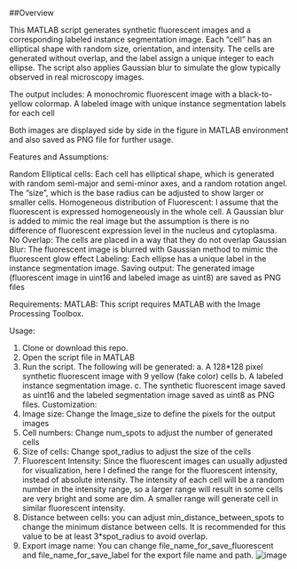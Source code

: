 ##Overview

This MATLAB script generates synthetic fluorescent images and a corresponding labeled instance segmentation image. Each “cell” has an elliptical shape with random size, orientation, and intensity. The cells are generated without overlap, and the label assign a unique integer to each ellipse. The script also applies Gaussian blur to simulate the glow typically observed in real microscopy images.

The output includes:
A monochromic fluorescent image with a black-to-yellow colormap.
A labeled image with unique instance segmentation labels for each cell

Both images are displayed side by side in the figure in MATLAB environment and also saved as PNG file for further usage.

Features and Assumptions:

Random Elliptical cells: Each cell has elliptical shape, which is generated with random semi-major and semi-minor axes, and a random rotation angel. The “size”, which is the base radius can be adjusted to show larger or smaller cells. 
Homogeneous distribution of Fluorescent: I assume that the fluorescent is expressed homogeneously in the whole cell. A Gaussian blur is added to mimic the real image but the assumption is there is no difference of fluorescent expression level in the nucleus and cytoplasma.
No Overlap: The cells are placed in a way that they do not overlap
Gaussian Blur: The fluorescent image is blurred with Gaussian method to mimic the fluorescent glow effect
Labeling: Each ellipse has a unique label in the instance segmentation image.
Saving output: The generated image (fluorescent image in uint16 and labeled image as uint8) are saved as PNG files

Requirements:
MATLAB: This script requires MATLAB with the Image Processing Toolbox.

Usage:
1.	Clone or download this repo.
2.	Open the script file in MATLAB
3.	Run the script. The following will be generated:
a.	A 128*128 pixel synthetic fluorescent image with 9 yellow (fake color) cells
b.	A labeled instance segmentation image.
c.	The synthetic fluorescent image saved as uint16 and the labeled segmentation image saved as uint8 as PNG files.
Customization:
1.	Image size: Change the Image_size to define the pixels for the output images
2.	Cell numbers: Change num_spots to adjust the number of generated cells
3.	Size of cells: Change spot_radius to adjust the size of the cells
4.	Fluorescent Intensity: Since the fluorescent images can usually adjusted for visualization, here I defined the range for the fluorescent intensity, instead of absolute intensity. The intensity of each cell will be a random number in the intensity range, so a larger range will result in some cells are very bright and some are dim. A smaller range will generate cell in similar fluorescent intensity.
5.	Distance between cells: you can adjust min_distance_between_spots to change the minimum distance between cells. It is recommended for this value to be at least 3*spot_radius to avoid overlap.
6.	Export image name: You can change file_name_for_save_fluorescent and file_name_for_save_label for the export file name and path. 
![image](https://github.com/user-attachments/assets/6fa673cf-9221-4a8f-b34b-35fca98e0673)

